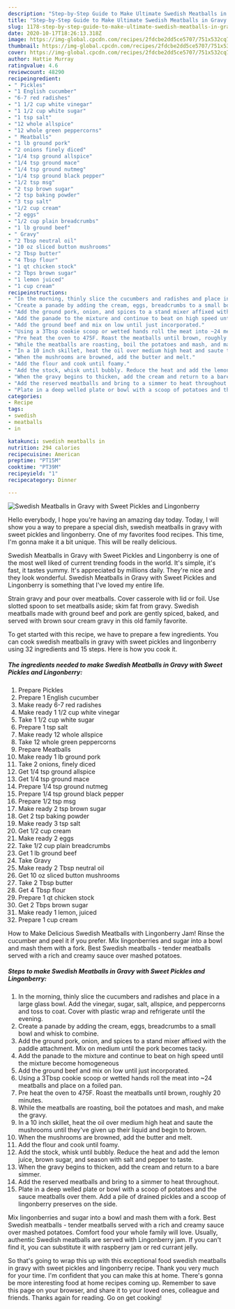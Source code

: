 ```yaml
---
description: "Step-by-Step Guide to Make Ultimate Swedish Meatballs in Gravy with Sweet Pickles and Lingonberry"
title: "Step-by-Step Guide to Make Ultimate Swedish Meatballs in Gravy with Sweet Pickles and Lingonberry"
slug: 1178-step-by-step-guide-to-make-ultimate-swedish-meatballs-in-gravy-with-sweet-pickles-and-lingonberry
date: 2020-10-17T18:26:13.318Z
image: https://img-global.cpcdn.com/recipes/2fdcbe2dd5ce5707/751x532cq70/swedish-meatballs-in-gravy-with-sweet-pickles-and-lingonberry-recipe-main-photo.jpg
thumbnail: https://img-global.cpcdn.com/recipes/2fdcbe2dd5ce5707/751x532cq70/swedish-meatballs-in-gravy-with-sweet-pickles-and-lingonberry-recipe-main-photo.jpg
cover: https://img-global.cpcdn.com/recipes/2fdcbe2dd5ce5707/751x532cq70/swedish-meatballs-in-gravy-with-sweet-pickles-and-lingonberry-recipe-main-photo.jpg
author: Hattie Murray
ratingvalue: 4.6
reviewcount: 48290
recipeingredient:
- " Pickles"
- "1 English cucumber"
- "6-7 red radishes"
- "1 1/2 cup white vinegar"
- "1 1/2 cup white sugar"
- "1 tsp salt"
- "12 whole allspice"
- "12 whole green peppercorns"
- " Meatballs"
- "1 lb ground pork"
- "2 onions finely diced"
- "1/4 tsp ground allspice"
- "1/4 tsp ground mace"
- "1/4 tsp ground nutmeg"
- "1/4 tsp ground black pepper"
- "1/2 tsp msg"
- "2 tsp brown sugar"
- "2 tsp baking powder"
- "3 tsp salt"
- "1/2 cup cream"
- "2 eggs"
- "1/2 cup plain breadcrumbs"
- "1 lb ground beef"
- " Gravy"
- "2 Tbsp neutral oil"
- "10 oz sliced button mushrooms"
- "2 Tbsp butter"
- "4 Tbsp flour"
- "1 qt chicken stock"
- "2 Tbps brown sugar"
- "1 lemon juiced"
- "1 cup cream"
recipeinstructions:
- "In the morning, thinly slice the cucumbers and radishes and place in a large glass bowl. Add the vinegar, sugar, salt, allspice, and peppercorns and toss to coat. Cover with plastic wrap and refrigerate until the evening."
- "Create a panade by adding the cream, eggs, breadcrumbs to a small bowl and whisk to combine."
- "Add the ground pork, onion, and spices to a stand mixer affixed with the paddle attachment. Mix on medium until the pork becomes tacky."
- "Add the panade to the mixture and continue to beat on high speed until the mixture become homogeneous"
- "Add the ground beef and mix on low until just incorporated."
- "Using a 3Tbsp cookie scoop or wetted hands roll the meat into ~24 meatballs and place on a foiled pan."
- "Pre heat the oven to 475F. Roast the meatballs until brown, roughly 20 minutes."
- "While the meatballs are roasting, boil the potatoes and mash, and make the gravy."
- "In a 10 inch skillet, heat the oil over medium high heat and saute the mushrooms until they&#39;ve given up their liquid and begin to brown."
- "When the mushrooms are browned, add the butter and melt."
- "Add the flour and cook until foamy."
- "Add the stock, whisk until bubbly. Reduce the heat and add the lemon juice, brown sugar, and season with salt and pepper to taste."
- "When the gravy begins to thicken, add the cream and return to a bare simmer."
- "Add the reserved meatballs and bring to a simmer to heat throughout."
- "Plate in a deep welled plate or bowl with a scoop of potatoes and the sauce meatballs over them. Add a pile of drained pickles and a scoop of lingonberry preserves on the side."
categories:
- Recipe
tags:
- swedish
- meatballs
- in

katakunci: swedish meatballs in 
nutrition: 294 calories
recipecuisine: American
preptime: "PT15M"
cooktime: "PT39M"
recipeyield: "1"
recipecategory: Dinner

---
```



![Swedish Meatballs in Gravy with Sweet Pickles and Lingonberry](https://img-global.cpcdn.com/recipes/2fdcbe2dd5ce5707/751x532cq70/swedish-meatballs-in-gravy-with-sweet-pickles-and-lingonberry-recipe-main-photo.jpg)

Hello everybody, I hope you're having an amazing day today. Today, I will show you a way to prepare a special dish, swedish meatballs in gravy with sweet pickles and lingonberry. One of my favorites food recipes. This time, I'm gonna make it a bit unique. This will be really delicious.

Swedish Meatballs in Gravy with Sweet Pickles and Lingonberry is one of the most well liked of current trending foods in the world. It's simple, it's fast, it tastes yummy. It's appreciated by millions daily. They're nice and they look wonderful. Swedish Meatballs in Gravy with Sweet Pickles and Lingonberry is something that I've loved my entire life.

Strain gravy and pour over meatballs. Cover casserole with lid or foil. Use slotted spoon to set meatballs aside; skim fat from gravy. Swedish meatballs made with ground beef and pork are gently spiced, baked, and served with brown sour cream gravy in this old family favorite.


To get started with this recipe, we have to prepare a few ingredients. You can cook swedish meatballs in gravy with sweet pickles and lingonberry using 32 ingredients and 15 steps. Here is how you cook it.

<!--inarticleads1-->

##### The ingredients needed to make Swedish Meatballs in Gravy with Sweet Pickles and Lingonberry:

1. Prepare  Pickles
1. Prepare 1 English cucumber
1. Make ready 6-7 red radishes
1. Make ready 1 1/2 cup white vinegar
1. Take 1 1/2 cup white sugar
1. Prepare 1 tsp salt
1. Make ready 12 whole allspice
1. Take 12 whole green peppercorns
1. Prepare  Meatballs
1. Make ready 1 lb ground pork
1. Take 2 onions, finely diced
1. Get 1/4 tsp ground allspice
1. Get 1/4 tsp ground mace
1. Prepare 1/4 tsp ground nutmeg
1. Prepare 1/4 tsp ground black pepper
1. Prepare 1/2 tsp msg
1. Make ready 2 tsp brown sugar
1. Get 2 tsp baking powder
1. Make ready 3 tsp salt
1. Get 1/2 cup cream
1. Make ready 2 eggs
1. Take 1/2 cup plain breadcrumbs
1. Get 1 lb ground beef
1. Take  Gravy
1. Make ready 2 Tbsp neutral oil
1. Get 10 oz sliced button mushrooms
1. Take 2 Tbsp butter
1. Get 4 Tbsp flour
1. Prepare 1 qt chicken stock
1. Get 2 Tbps brown sugar
1. Make ready 1 lemon, juiced
1. Prepare 1 cup cream


How to Make Delicious Swedish Meatballs with Lingonberry Jam! Rinse the cucumber and peel it if you prefer. Mix lingonberries and sugar into a bowl and mash them with a fork. Best Swedish meatballs - tender meatballs served with a rich and creamy sauce over mashed potatoes. 

<!--inarticleads2-->

##### Steps to make Swedish Meatballs in Gravy with Sweet Pickles and Lingonberry:

1. In the morning, thinly slice the cucumbers and radishes and place in a large glass bowl. Add the vinegar, sugar, salt, allspice, and peppercorns and toss to coat. Cover with plastic wrap and refrigerate until the evening.
1. Create a panade by adding the cream, eggs, breadcrumbs to a small bowl and whisk to combine.
1. Add the ground pork, onion, and spices to a stand mixer affixed with the paddle attachment. Mix on medium until the pork becomes tacky.
1. Add the panade to the mixture and continue to beat on high speed until the mixture become homogeneous
1. Add the ground beef and mix on low until just incorporated.
1. Using a 3Tbsp cookie scoop or wetted hands roll the meat into ~24 meatballs and place on a foiled pan.
1. Pre heat the oven to 475F. Roast the meatballs until brown, roughly 20 minutes.
1. While the meatballs are roasting, boil the potatoes and mash, and make the gravy.
1. In a 10 inch skillet, heat the oil over medium high heat and saute the mushrooms until they&#39;ve given up their liquid and begin to brown.
1. When the mushrooms are browned, add the butter and melt.
1. Add the flour and cook until foamy.
1. Add the stock, whisk until bubbly. Reduce the heat and add the lemon juice, brown sugar, and season with salt and pepper to taste.
1. When the gravy begins to thicken, add the cream and return to a bare simmer.
1. Add the reserved meatballs and bring to a simmer to heat throughout.
1. Plate in a deep welled plate or bowl with a scoop of potatoes and the sauce meatballs over them. Add a pile of drained pickles and a scoop of lingonberry preserves on the side.


Mix lingonberries and sugar into a bowl and mash them with a fork. Best Swedish meatballs - tender meatballs served with a rich and creamy sauce over mashed potatoes. Comfort food your whole family will love. Usually, authentic Swedish meatballs are served with Lingonberry jam. If you can&#39;t find it, you can substitute it with raspberry jam or red currant jelly. 

So that's going to wrap this up with this exceptional food swedish meatballs in gravy with sweet pickles and lingonberry recipe. Thank you very much for your time. I'm confident that you can make this at home. There's gonna be more interesting food at home recipes coming up. Remember to save this page on your browser, and share it to your loved ones, colleague and friends. Thanks again for reading. Go on get cooking!
